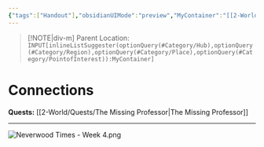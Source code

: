 ```yaml
---
{"tags":["Handout"],"obsidianUIMode":"preview","MyContainer":"[[2-World/Hubs/Neverwood Academy.md|Neverwood Academy]]","image":"Neverwood Times - Week 4.png","dg-publish":true,"Connected_Quests":["[[2-World/Quests/The Missing Professor.md|The Missing Professor]]"],"dg-path":"Player Handouts/Neverwood Times/Volume XXVIII.md","permalink":"/player-handouts/neverwood-times/volume-xxviii/","dgPassFrontmatter":true,"updated":"2025-10-02T15:46:48.000+01:00"}
---
```






> [!NOTE|div-m] Parent Location: `INPUT[inlineListSuggester(optionQuery(#Category/Hub),optionQuery(#Category/Region),optionQuery(#Category/Place),optionQuery(#Category/PointofInterest)):MyContainer]`
 

# Connections

**Quests:** [[2-World/Quests/The Missing Professor\|The Missing Professor]]

---

![Neverwood Times - Week 4.png](/img/user/z_Assets/Neverwood%20Times/Neverwood%20Times%20-%20Week%204.png)
